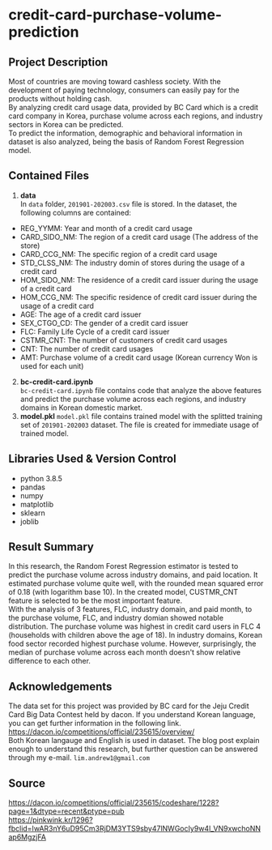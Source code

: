 # credit-card-purchase-volume-prediction
## Project Description  
Most of countries are moving toward cashless society. With the development of paying technology, consumers can easily pay for the products without holding cash.  
By analyzing credit card usage data, provided by BC Card which is a credit card company in Korea, purchase volume across each regions, and industry sectors in Korea can be predicted.  
To predict the information, demographic and behavioral information in dataset is also analyzed, being the basis of Random Forest Regression model.  
  
  
## Contained Files  
1. **data**  
In `data` folder, `201901-202003.csv` file is stored. In the dataset, the following columns are contained:  
  - REG_YYMM: Year and month of a credit card usage  
  - CARD_SIDO_NM: The region of a credit card usage (The address of the store)  
  - CARD_CCG_NM: The specific region of a credit card usage  
  - STD_CLSS_NM: The industry domin of stores during the usage of a credit card  
  - HOM_SIDO_NM: The residence of a credit card issuer during the usage of a credit card  
  - HOM_CCG_NM: The specific residence of credit card issuer during the usage of a credit card  
  - AGE: The age of a credit card issuer  
  - SEX_CTGO_CD: The gender of a credit card issuer  
  - FLC: Family Life Cycle of a credit card issuer  
  - CSTMR_CNT: The number of customers of credit card usages  
  - CNT: The number of credit card usages  
  - AMT: Purchase volume of a credit card usage (Korean currency Won is used for each unit)  
2. **bc-credit-card.ipynb**  
`bc-credit-card.ipynb` file contains code that analyze the above features and predict the purchase volume across each regions, and industry domains in Korean domestic market.  
3. **model.pkl**
`model.pkl` file contains trained model with the splitted training set of `201901-202003` dataset. The file is created for immediate usage of trained model.  
  
  
## Libraries Used & Version Control  
  - python 3.8.5  
  - pandas  
  - numpy  
  - matplotlib  
  - sklearn  
  - joblib  
  
  
## Result Summary  
In this research, the Random Forest Regression estimator is tested to predict the purchase volume across industry domains, and paid location. It estimated purchase volume quite well, with the rounded mean squared error of 0.18 (with logarithm base 10). In the created model, CUSTMR_CNT feature is selected to be the most important feature.  
With the analysis of 3 features, FLC, industry domain, and paid month, to the purchase volume, FLC, and industry domian showed notable distribution. The purchase volume was highest in credit card users in FLC 4 (households with children above the age of 18). In industry domains, Korean food sector recorded highest purchase volume. However, surprisingly, the median of purchase volume across each month doesn't show relative difference to each other.  
  
  
## Acknowledgements  
The data set for this project was provided by BC card for the Jeju Credit Card Big Data Contest held by dacon. If you understand Korean language, you can get further information in the following link. https://dacon.io/competitions/official/235615/overview/  
Both Korean langauge and English is used in dataset. The blog post explain enough to understand this research, but further question can be answered through my e-mail. `lim.andrew1@gmail.com`  


## Source
https://dacon.io/competitions/official/235615/codeshare/1228?page=1&dtype=recent&ptype=pub  
https://pinkwink.kr/1296?fbclid=IwAR3nY6uD95Cm3RjDM3YTS9sby47lNWGocIy9w4l_VN9xwchoNNap6MgzjFA  
